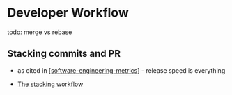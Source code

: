 Developer Workflow
==================

todo: merge vs rebase


Stacking commits and PR
--------

* as cited in [[software-engineering-metrics]] - release speed is everything

* [The stacking workflow](https://www.stacking.dev/)

[//begin]: # "Autogenerated link references for markdown compatibility"
[software-engineering-metrics]: software-engineering-metrics.md "Software Engineering Metrics"
[//end]: # "Autogenerated link references"